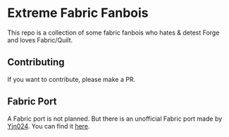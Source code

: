 # Extreme Fabric Fanbois

This repo is a collection of some fabric fanbois who hates & detest Forge and loves Fabric/Quilt.

## Contributing

If you want to contribute, please make a PR.

## Fabric Port

A Fabric port is not planned. But there is an unofficial Fabric port made by [Yjn024](https://github.com/JieningYu). You can find it [here](https://github.com/JieningYu/Extreme-Forge-Fanbois/).

